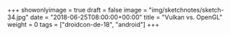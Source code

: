 +++
showonlyimage = true
draft = false
image = "img/sketchnotes/sketch-34.jpg"
date = "2018-06-25T08:00:00+00:00"
title = "Vulkan vs. OpenGL"
weight = 0
tags = ["droidcon-de-18", "android"]
+++

